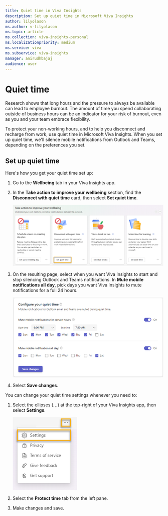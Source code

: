 ```yaml
---
title: Quiet time in Viva Insights
description: Set up quiet time in Microsoft Viva Insights
author: lilyolason
ms.author: v-lilyolason
ms.topic: article
ms.collection: viva-insights-personal
ms.localizationpriority: medium 
ms.service: viva
ms.subservice: viva-insights
manager: anirudhbajaj
audience: user
---
```


# Quiet time

Research shows that long hours and the pressure to always be available can lead to employee burnout. The amount of time you spend collaborating outside of business hours can be an indicator for your risk of burnout, even as you and your team embrace flexibility.

To protect your non-working hours, and to help you disconnect and recharge from work, use quiet time in Microsoft Viva Insights. When you set up quiet time, we'll silence mobile notifications from Outlook and Teams, depending on the preferences you set.

## Set up quiet time

Here's how you get your quiet time set up:

1. Go to the **Wellbeing** tab in your Viva Insights app.
1. In the **Take action to improve your wellbeing** section, find the **Disconnect with quiet time** card, then select **Set quiet time**.

    ![Screenshot that shows the Quiet time settings.](Images/wellbeing-set-qt.png)

1. On the resulting page, select when you want Viva Insights to start and stop silencing Outlook and Teams notifications. In **Mute mobile notifications all day**, pick days you want Viva Insights to mute notifications for a full 24 hours.
    
    ![Screenshot that shows the Quiet time settings.](Images/wellbeing-qt-settings.png)

1. Select **Save changes**.

You can change your quiet time settings whenever you need to:

1. Select the ellipses (**...**) at the top-right of your Viva Insights app, then select **Settings**.
    
    ![Screenshot that shows the Quiet time settings.](Images/ellipses-settings.png)

1. Select the **Protect time** tab from the left pane.
1. Make changes and save.
